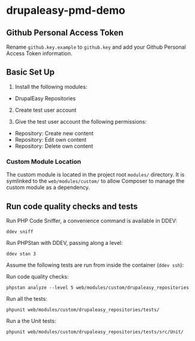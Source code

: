 # drupaleasy-pmd-demo

## Github Personal Access Token
Rename `github.key.example` to `github.key` and add your Github Personal Access Token information.

## Basic Set Up

1. Install the following modules:
  - DrupalEasy Repositories

2. Create test user account

3. Give the test user account the following permissions:

  - Repository: Create new content
  - Repository: Edit own content
  - Repository: Delete own content

### Custom Module Location

The custom module is located in the project root `modules/` directory. It is symlinked to the `web/modules/custom/` to allow Composer to manage the custom module as a dependency.

## Run code quality checks and tests

Run PHP Code Sniffer, a convenience command is available in DDEV:
```
ddev sniff
```

Run PHPStan with DDEV, passing along a level:
```
ddev stan 3
```

Assume the following tests are run from inside the container (`ddev ssh`):

Run code quality checks:
```
phpstan analyze --level 5 web/modules/custom/drupaleasy_repositories
```

Run all the tests:
```
phpunit web/modules/custom/drupaleasy_repositories/tests/
```

Run a the Unit tests:
```
phpunit web/modules/custom/drupaleasy_repositories/tests/src/Unit/
```

